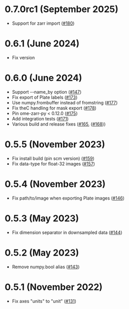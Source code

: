 # 0.7.0rc1 (September 2025)

- Support for zarr import ([#180](https://github.com/ome/omero-cli-zarr/pull/180))

# 0.6.1 (June 2024)

- Fix version

# 0.6.0 (June 2024)

- Support --name_by option ([#147](https://github.com/ome/omero-cli-zarr/pull/147))
- Fix export of Plate labels ([#173](https://github.com/ome/omero-cli-zarr/pull/173))
- Use numpy.frombuffer instead of fromstring ([#177](https://github.com/ome/omero-cli-zarr/pull/177))
- Fix theC handling for mask export ([#178](https://github.com/ome/omero-cli-zarr/pull/178))
- Pin ome-zarr-py < 0.12.0 ([#175](https://github.com/ome/omero-cli-zarr/pull/175))
- Add integration tests ([#171](https://github.com/ome/omero-cli-zarr/pull/171))
- Various build and release fixes ([#165](https://github.com/ome/omero-cli-zarr/pull/165), ([#168](https://github.com/ome/omero-cli-zarr/pull/168)))

# 0.5.5 (November 2023)

- Fix install build (pin scm version) ([#159](https://github.com/ome/omero-cli-zarr/pull/159))
- Fix data-type for float-32 images ([#157](https://github.com/ome/omero-cli-zarr/pull/157))


# 0.5.4 (November 2023)

- Fix path/to/image when exporting Plate images ([#146](https://github.com/ome/omero-cli-zarr/pull/146))


# 0.5.3 (May 2023)

- Fix dimension separator in downsampled data ([#144](https://github.com/ome/omero-cli-zarr/pull/144))


# 0.5.2 (May 2023)

- Remove numpy.bool alias ([#143](https://github.com/ome/omero-cli-zarr/pull/143))

# 0.5.1 (November 2022)

- Fix axes "units" to "unit" ([#131](https://github.com/ome/omero-cli-zarr/pull/131))
